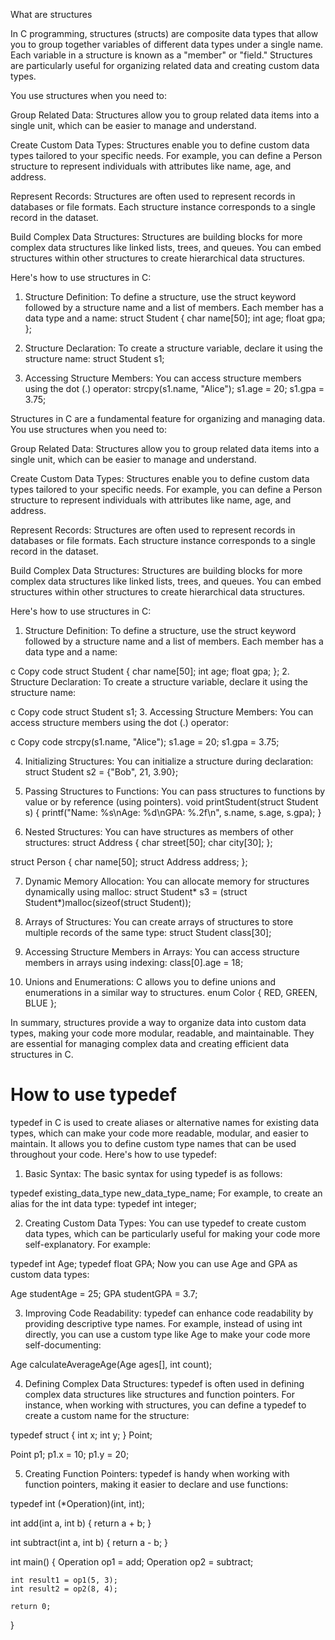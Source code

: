 What are structures

In C programming, structures (structs) are composite data types that allow you to group together variables of different data types under a single name. Each variable in a structure is known as a "member" or "field." Structures are particularly useful for organizing related data and creating custom data types.

You use structures when you need to:

Group Related Data: Structures allow you to group related data items into a single unit, which can be easier to manage and understand.

Create Custom Data Types: Structures enable you to define custom data types tailored to your specific needs. For example, you can define a Person structure to represent individuals with attributes like name, age, and address.

Represent Records: Structures are often used to represent records in databases or file formats. Each structure instance corresponds to a single record in the dataset.

Build Complex Data Structures: Structures are building blocks for more complex data structures like linked lists, trees, and queues. You can embed structures within other structures to create hierarchical data structures.

Here's how to use structures in C:

1. Structure Definition:
To define a structure, use the struct keyword followed by a structure name and a list of members. Each member has a data type and a name:
struct Student {
    char name[50];
    int age;
    float gpa;
};


2. Structure Declaration:
To create a structure variable, declare it using the structure name:
struct Student s1;


3. Accessing Structure Members:
You can access structure members using the dot (.) operator:
strcpy(s1.name, "Alice");
s1.age = 20;
s1.gpa = 3.75;



Structures in C are a fundamental feature for organizing and managing data. You use structures when you need to:

Group Related Data: Structures allow you to group related data items into a single unit, which can be easier to manage and understand.

Create Custom Data Types: Structures enable you to define custom data types tailored to your specific needs. For example, you can define a Person structure to represent individuals with attributes like name, age, and address.

Represent Records: Structures are often used to represent records in databases or file formats. Each structure instance corresponds to a single record in the dataset.

Build Complex Data Structures: Structures are building blocks for more complex data structures like linked lists, trees, and queues. You can embed structures within other structures to create hierarchical data structures.

Here's how to use structures in C:

1. Structure Definition:
To define a structure, use the struct keyword followed by a structure name and a list of members. Each member has a data type and a name:

c
Copy code
struct Student {
    char name[50];
    int age;
    float gpa;
};
2. Structure Declaration:
To create a structure variable, declare it using the structure name:

c
Copy code
struct Student s1;
3. Accessing Structure Members:
You can access structure members using the dot (.) operator:

c
Copy code
strcpy(s1.name, "Alice");
s1.age = 20;
s1.gpa = 3.75;

4. Initializing Structures:
You can initialize a structure during declaration:
struct Student s2 = {"Bob", 21, 3.90};

5. Passing Structures to Functions:
You can pass structures to functions by value or by reference (using pointers).
void printStudent(struct Student s) {
    printf("Name: %s\nAge: %d\nGPA: %.2f\n", s.name, s.age, s.gpa);
}

6. Nested Structures:
You can have structures as members of other structures:
struct Address {
    char street[50];
    char city[30];
};

struct Person {
    char name[50];
    struct Address address;
};

7. Dynamic Memory Allocation:
You can allocate memory for structures dynamically using malloc:
struct Student* s3 = (struct Student*)malloc(sizeof(struct Student));

8. Arrays of Structures:
You can create arrays of structures to store multiple records of the same type:
struct Student class[30];

9. Accessing Structure Members in Arrays:
You can access structure members in arrays using indexing:
class[0].age = 18;

10. Unions and Enumerations:
C allows you to define unions and enumerations in a similar way to structures.
enum Color { RED, GREEN, BLUE };


In summary, structures provide a way to organize data into custom data types, making your code more modular, readable, and maintainable. They are essential for managing complex data and creating efficient data structures in C.








# How to use typedef

typedef in C is used to create aliases or alternative names for existing data types, which can make your code more readable, modular, and easier to maintain. It allows you to define custom type names that can be used throughout your code. Here's how to use typedef:

1. Basic Syntax:
The basic syntax for using typedef is as follows:

typedef existing_data_type new_data_type_name;
For example, to create an alias for the int data type:
typedef int integer;

2. Creating Custom Data Types:
You can use typedef to create custom data types, which can be particularly useful for making your code more self-explanatory. For example:

typedef int Age;
typedef float GPA;
Now you can use Age and GPA as custom data types:

Age studentAge = 25;
GPA studentGPA = 3.7;

3. Improving Code Readability:
typedef can enhance code readability by providing descriptive type names. For example, instead of using int directly, you can use a custom type like Age to make your code more self-documenting:

Age calculateAverageAge(Age ages[], int count);

4. Defining Complex Data Structures:
typedef is often used in defining complex data structures like structures and function pointers. For instance, when working with structures, you can define a typedef to create a custom name for the structure:

typedef struct {
    int x;
    int y;
} Point;

Point p1;
p1.x = 10;
p1.y = 20;

5. Creating Function Pointers:
typedef is handy when working with function pointers, making it easier to declare and use functions:

typedef int (*Operation)(int, int);

int add(int a, int b) {
    return a + b;
}

int subtract(int a, int b) {
    return a - b;
}

int main() {
    Operation op1 = add;
    Operation op2 = subtract;
    
    int result1 = op1(5, 3);
    int result2 = op2(8, 4);
    
    return 0;
}

